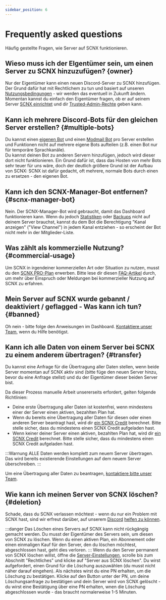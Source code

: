```yaml
---
sidebar_position: 6
---
```


# Frequently asked questions

Häufig gestellte Fragen, wie Server auf SCNX funktionieren.

## Wieso muss ich der EIgentümer sein, um einen Server zu SCNX hinzuzufügen? {owner}

Nur der Eigentümer kann einen neuen Discord-Server zu SCNX hinzufügen. Der Grund dafür hat mit Rechtlichem zu tun und basiert auf 
unseren [Nutzungsbedingungen](https://sc-net.work/scnx-tos) - wir werden das eventuell in Zukunft ändern. Momentan kannst du einfach den 
Eigentümer fragen, ob er auf seinem Server [SCNX einrichtet](./../../setup) und dir 
[Trusted-Admin-Rechte](./trusted-admins) geben kann.

## Kann ich mehrere Discord-Bots für den gleichen Server erstellen? {#multiple-bots}

Du kannst einen [eigenen Bot](../../custom-bot/intro) und einen [Modmail Bot](../../modmail/intro) pro Server erstellen und Funktionen nicht auf mehrere eigene Bots aufteilen (z.B. einen Bot nur für temporäre Sprachkanäle).  
Du kannst deinen Bot zu anderen Servern hinzufügen, jedoch wird dieser dort nicht funktionieren. 
Ein Grund dafür ist, dass das Hosten von mehr Bots sehr teuer für uns wäre, doch der deutlich größere Grund ist der Aufbau von SCNX: 
SCNX ist dafür gedacht, oft mehrere, normale Bots durch einen zu ersetzen - den eigenen Bot.

## Kann ich den SCNX-Manager-Bot entfernen? {#scnx-manager-bot}

Nein. Der SCNX-Manager-Bot wird gebraucht, damit das Dashboard funktionieren kann. Wenn du jedoch 
[Statistiken](./analytics) oder [Backups](./backups) nicht auf deinem Server brauchst, kannst du dem Bot die Berechtigung "Kanal anzeigen" ("View Channel") 
in jedem Kanal entziehen - so erscheint der Bot nicht mehr in der Mitglieder-Liste.

## Was zählt als kommerzielle Nutzung? {#commercial-usage}

Um SCNX in irgendeiner kommerziellen Art oder Situation zu nutzen, musst du den [SCNX PRO-Plan](https://scnx.xyz/plans) erwerben. 
Bitte lese dir diesen [FAQ-Artikel](https://faq.scnx.app/commercial-usage-of-scnx/) durch, um mehr über Einspruch oder Meldungen 
bei kommerzieller Nutzung auf SCNX zu erfahren.

## Mein Server auf SCNX wurde gebannt / deaktiviert / geflagged - Was kann ich tun? {#banned}

Oh nein - bitte folge den Anweisungen im Dashboard. [Kontaktiere unser Team](https://scnx.app/help), 
wenn du Hilfe benötigst.

## Kann ich alle Daten von einem Server bei SCNX zu einem anderem übertragen? {#transfer}

Du kannst eine Anfrage für die Übertragung aller Daten stellen, wenn beide Server momentan auf SCNX aktiv sind 
(bitte füge den neuen Server hinzu, bevor du eine Anfrage stellst) und du der Eigentümer dieser beiden Server bist.

Da dieser Prozess manuelle Arbeit unsererseits erfordert, gelten folgende Richtlinien:

* Deine erste Übertragung aller Daten ist kostenfrei, wenn mindestens einer der Server einen aktiven, bezahlten Plan hat.
* Wenn du bereits eine Übertragung aller Daten für diesen oder einen anderen Server beantragt hast, wird dir 
  [ein SCNX Credit](./../account-and-billing/faq#scnx-credits) berechnet. Bitte stelle sicher, dass du mindestens einen SCNX Credit aufgeladen hast.
* Wenn keiner deiner Server einen aktiven, bezahlten Plan hat, wird dir
  [ein SCNX Credit](./../account-and-billing/faq#scnx-credits) berechnet. Bitte stelle sicher, dass du mindestens einen SCNX Credit aufgeladen hast.

:::Warnung
ALLE Daten werden komplett zum neuem Server übertragen. Das wird bereits existierende Einstellungen auf dem neuem Server überschreiben.
:::

Um eine Übertragung aller Daten zu beantragen, [kontaktiere bitte unser Team](https://scnx.app/help).

## Wie kann ich meinen Server von SCNX löschen? {#deletion}

Schade, dass du SCNX verlassen möchtest - wenn du nur ein Problem mit SCNX hast, sind wir 
erfreut darüber, auf unserem [Discord](https://sc-net.work/dc) [helfen zu können](https://scnx.app/help).

:::danger
Das Löschen eines Servers auf SCNX kann nicht rückgängig gemacht werden. Du musst der Eigentümer des Servers sein, um diesen von SCNX zu löschen. Wenn du einen aktiven 
Plan, ein Abonnement oder einen einmaligen Kauf für den Server, den du löschen möchtest, abgeschlossen hast, geht dies verloren.
:::
Wenn du den Server permanent von SCNX löschen willst, öffne 
die [Server-Einstellungen](https://scnx.app/glink?page=settings), scrolle bis zum Abschnitt "Rechtliches" und klicke auf "Server aus SCNX löschen". 
Du wirst aufgefordert, einen Grund für die Löschung auszuwählen (du musst nicht näher darauf eingehen). Als nächstes wirst du eine PN erhalten, 
um die Löschung zu bestätigen. Klicke auf den Button unter der PN, um deine Löschungsanfrage zu bestätigen und dein Server wird von SCNX gelöscht - 
du wirst eine Bestätigung über eine PN erhalten, wnen die Löschung abgeschlossen wurde - das braucht normalerweise 1-5 Minuten.

